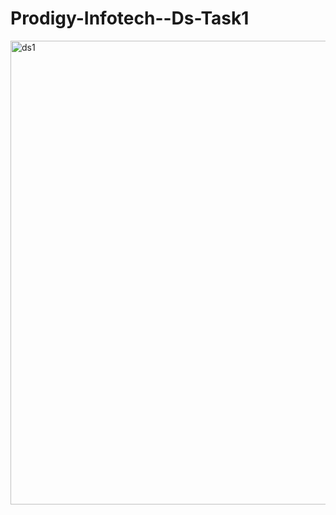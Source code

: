# Prodigy-Infotech--Ds-Task1
<img width="742" alt="ds1" src="https://github.com/user-attachments/assets/f2a36aad-2894-465f-91d9-2ff334ce75de" />

